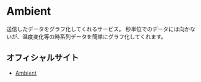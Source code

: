 # Ambient

送信したデータをグラフ化してくれるサービス。
秒単位でのデータには向かないが、温度変化等の時系列データを簡単にグラフ化してくれます。

## オフィシャルサイト
- [Ambient](https://ambidata.io/)

